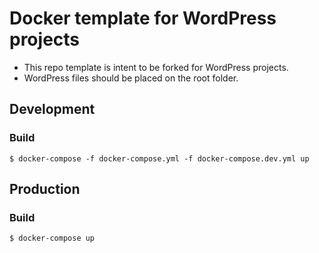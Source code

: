 # Docker template for WordPress projects

* This repo template is intent to be forked for WordPress projects.
* WordPress files should be placed on the root folder.

## Development

### Build

```
$ docker-compose -f docker-compose.yml -f docker-compose.dev.yml up
```

## Production

### Build

```
$ docker-compose up
```
